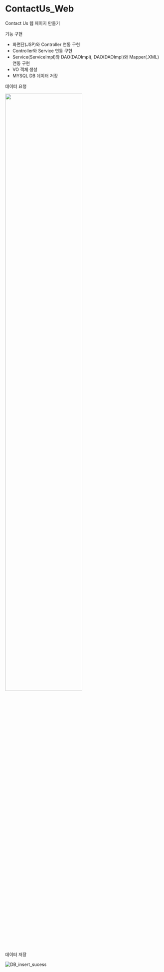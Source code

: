 # ContactUs_Web
Contact Us 웹 페이지 만들기

기능 구현

  - 화면단(JSP)와 Controller 연동 구현
  - Controller와 Service 연동 구현
  - Service(ServiceImpl)와 DAO(DAOImpl), DAO(DAOImpl)와 Mapper(.XML) 연동 구현
  - VO 객체 생성
  - MYSQL DB 데이터 저장
  
데이터 요청

<img src="https://user-images.githubusercontent.com/64358371/94743937-25044c00-03b3-11eb-87b5-0b494de44809.JPG" width="70%">

데이터 저장

![DB_insert_sucess](https://user-images.githubusercontent.com/64358371/94743933-246bb580-03b3-11eb-974a-0c6a4152727e.JPG)

